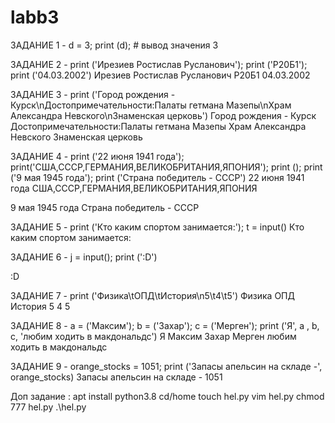 # labb3
ЗАДАНИЕ 1 - d = 3; print (d); # вывод значения
3

ЗАДАНИЕ 2 - print ('Ирезиев Ростислав Русланович'); print ('Р20Б1'); print ('04.03.2002')
Ирезиев Ростислав Русланович
Р20Б1
04.03.2002

ЗАДАНИЕ 3 - print ('Город рождения - Курск\nДостопримечательности:Палаты гетмана Мазепы\nХрам Александра Невского\nЗнаменская церковь')
Город рождения - Курск
Достопримечательности:Палаты гетмана Мазепы
Храм Александра Невского
Знаменская церковь

ЗАДАНИЕ 4 - print ('22 июня 1941 года'); print('США,СССР,ГЕРМАНИЯ,ВЕЛИКОБРИТАНИЯ,ЯПОНИЯ'); print (); print ('9 мая 1945 года'); print ('Страна победитель - СССР')
22 июня 1941 года
США,СССР,ГЕРМАНИЯ,ВЕЛИКОБРИТАНИЯ,ЯПОНИЯ

9 мая 1945 года
Страна победитель - СССР

ЗАДАНИЕ 5 - print ('Кто каким спортом занимается:'); t = input()
Кто каким спортом занимается:

ЗАДАНИЕ 6 - j = input(); print (':D')

:D

ЗАДАНИЕ 7 - print ('Физика\tОПД\tИстория\n5\t4\t5')
Физика ОПД История
5       4       5

ЗАДАНИЕ 8 - a = ('Максим'); b = ('Захар'); c = ('Мерген'); print ('Я', a , b, c, 'любим ходить в макдональдс')
Я Максим Захар Мерген любим ходить в макдональдс

ЗАДАНИЕ 9 - orange_stocks = 1051; print ('Запасы апельсин на складе -', orange_stocks)
Запасы апельсин на складе - 1051

Доп задание :
apt install python3.8
cd/home
touch hel.py
vim hel.py
chmod 777 hel.py
.\hel.py
